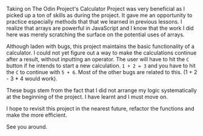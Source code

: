 Taking on The Odin Project's Calculator Project was very beneficial as I picked up a ton of skills as during the project. It gave me an opportunity to practice especially methods that that we learned in previous lessons. I realize that arrays are powerful in JavaScript and I know that the work I did here was merely scratching the surface on the potential uses of arrays.

Although laden with bugs, this project maintains the basic functionality of a calculator. I could not yet figure out a way to make the calculations continue after a result, without inputting an operator. The user will have to hit the `C` button if he intends to start a new calculation. `1 + 2 = 3` and you have to hit the `C` to continue with `5 + 6`. Most of the other bugs are related 
to this. (1 + 2 - 3 * 4 would work).

These bugs stem from the fact that I did not arrange my logic systematically at the beginning of the project. I have learnt and I must move on.

I hope to revisit this project in the nearest future, refactor the functions and make the more efficient.

See you around.